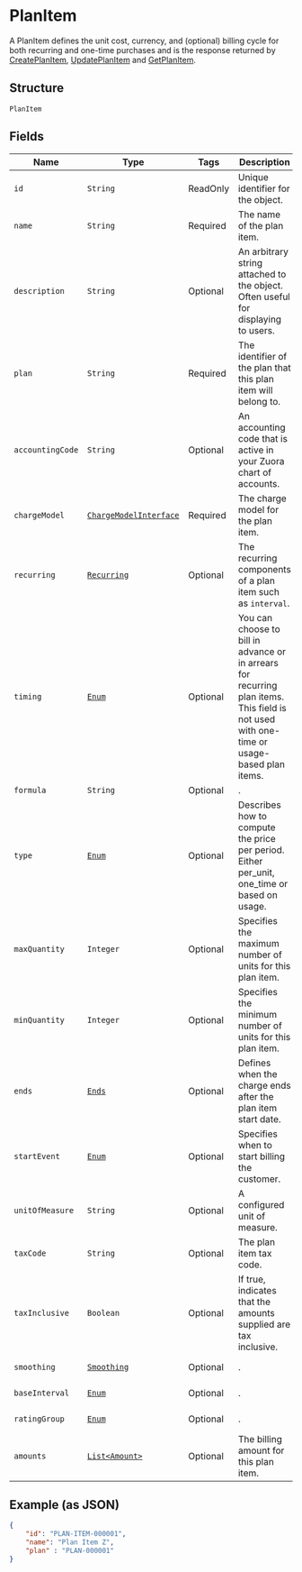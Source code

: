 
# PlanItem

A PlanItem defines the unit cost, currency, and (optional) billing cycle for both recurring and one-time purchases and is the response returned by [CreatePlanItem](/doc/plan-item.md#create-plan-item), [UpdatePlanItem](/doc/plan-item.md#update-plan-item) and [GetPlanItem](/doc/plan-item.md#get-plan-item).

## Structure

`PlanItem`

## Fields

| Name | Type | Tags | Description | Getter |
|  --- | --- | --- | --- | --- |
| `id` | `String` | ReadOnly | Unique identifier for the object. | String getId() |
| `name` | `String` | Required | The name of the plan item. | String getName() |
| `description` | `String` | Optional | An arbitrary string attached to the object. Often useful for displaying to users. | String getDescription() |
| `plan` | `String` | Required | The identifier of the plan that this plan item will belong to. | String getPlan() |
| `accountingCode` | `String` | Optional | An accounting code that is active in your Zuora chart of accounts. | String getAccountingCode() |
| `chargeModel` | [`ChargeModelInterface`](/doc/models/charge-model-interface.md) | Required | The charge model for the plan item. | ChargeModelInterface getChargeModel() |
| `recurring` | [`Recurring`](/doc/models/recurring.md) | Optional | The recurring components of a plan item such as `interval`. | Recurring getRecurring() |
| `timing` | [`Enum`](/doc/models/timing.md) | Optional | You can choose to bill in advance or in arrears for recurring plan items. This field is not used with one-time or usage-based plan items. | String getTiming() |
| `formula` | `String` | Optional | . | String getFormula() |
| `type` | [`Enum`](/doc/models/type.md) | Optional | Describes how to compute the price per period. Either per_unit, one_time or based on usage. | String getType() |
| `maxQuantity` | `Integer` | Optional | Specifies the maximum number of units for this plan item. | Integer getMaxQuantity() |
| `minQuantity` | `Integer` | Optional | Specifies the minimum number of units for this plan item. | Integer getMinQuantity() |
| `ends` | [`Ends`](/doc/models/ends.md) | Optional | Defines when the charge ends after the plan item start date. | Ends getEnds() |
| `startEvent` | [`Enum`](/doc/models/start-event.md) | Optional | Specifies when to start billing the customer. | String getStartEvent() |
| `unitOfMeasure` | `String` | Optional | A configured unit of measure. | String getUnitOfMeasure() |
| `taxCode` | `String` | Optional | The plan item tax code. | String getTaxCode() |
| `taxInclusive` | `Boolean` | Optional | If true, indicates that the amounts supplied are tax inclusive. | String getTaxInclusive() |
| `smoothing` | [`Smoothing`](/doc/models/smoothing.md) | Optional | . | Smoothing getSmoothing() |
| `baseInterval` | [`Enum`](/doc/models/base-interval.md) | Optional | . | String getBaseInterval() |
| `ratingGroup` | [`Enum`](/doc/models/rating-group.md) | Optional | . | String getRatingGroup() |
| `amounts` | [`List<Amount>`](/doc/models/amount.md) | Optional | The billing amount for this plan item. | `List<Amount>` getAmounts() |

## Example (as JSON)

```json
{
    "id": "PLAN-ITEM-000001",
    "name": "Plan Item Z",
    "plan" : "PLAN-000001"
}
```
